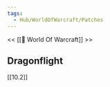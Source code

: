 ```yaml
---
tags:
  - Hub/WorldOfWarcraft/Patches
---
```

<< [[🐉 World Of Warcraft]] >>

## Dragonflight
[[10.2]]

